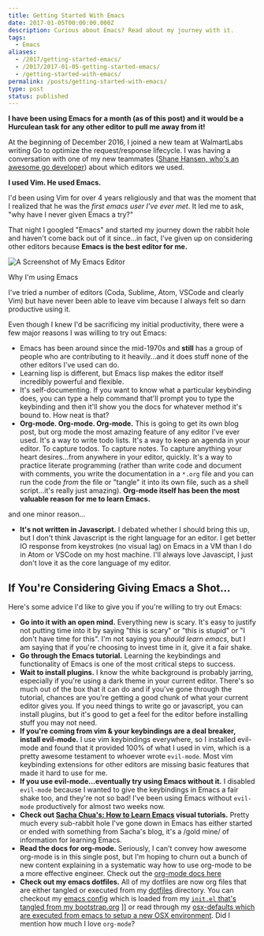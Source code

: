 ```yaml
---
title: Getting Started With Emacs
date: 2017-01-05T00:00:00.000Z
description: Curious about Emacs? Read about my journey with it.
tags:
  - Emacs
aliases:
  - /2017/getting-started-emacs/
  - /2017/2017-01-05-getting-started-emacs/
  - /getting-started-with-emacs/
permalink: /posts/getting-started-with-emacs/
type: post
status: published
---
```




**I have been using Emacs for a month (as of this post) and it would be a Hurculean task for any other editor to pull me away from it!**

At the beginning of December 2016, I joined a new team at WalmartLabs writing Go to optimize the request/response lifecycle. I was having a conversation with one of my new teammates ([Shane Hansen, who's an awesome go developer](https://www.whitane.com/)) about which editors we used.

**I used Vim. He used Emacs.**

I'd been using Vim for over 4 years religiously and that was the moment that I realized that he was the _first emacs user I've ever met_. It led me to ask, "why have I never given Emacs a try?"

That night I googled "Emacs" and started my journey down the rabbit hole and haven't come back out of it since...in fact, I've given up on considering other editors because **Emacs is the best editor for me.**

![A Screenshot of My Emacs Editor](/img/emacs.png)

Why I'm using Emacs

I've tried a number of editors (Coda, Sublime, Atom, VSCode and clearly Vim) but have never been able to leave vim because I always felt so darn productive using it.

Even though I knew I'd be sacrificing my initial productivity, there were a few major reasons I was willing to try out Emacs:

- Emacs has been around since the mid-1970s and **still** has a group of people who are contributing to it heavily...and it does stuff none of the other editors I've used can do.
- Learning lisp is different, but Emacs lisp makes the editor itself incredibly powerful and flexible.
- It's self-documenting. If you want to know what a particular keybinding does, you can type a help command that'll prompt you to type the keybinding and then it'll show you the docs for whatever method it's bound to. How neat is that?
- **Org-mode. Org-mode. Org-mode.** This is going to get its own blog post, but org mode the most amazing feature of any editor I've ever used. It's a way to write todo lists. It's a way to keep an agenda in your editor. To capture todos. To capture notes. To capture anything your heart desires...from anywhere in your editor, quickly. It's a way to practice literate programming (rather than write code and document with comments, you write the documentation in a `*.org` file and you can run the code _from_ the file or "tangle" it into its own file, such as a shell script...it's really just amazing). **Org-mode itself has been the most valuable reason for me to learn Emacs.**

and one minor reason...

- **It's not written in Javascript.** I debated whether I should bring this up, but I don't think Javascript is the right language for an editor. I get better IO response from keystrokes (no visual lag) on Emacs in a VM than I do in Atom or VSCode on my host machine. I'll always love Javascipt, I just don't love it as the core language of my editor.

## If You're Considering Giving Emacs a Shot...

Here's some advice I'd like to give you if you're willing to try out Emacs:

- **Go into it with an open mind.** Everything new is scary. It's easy to justify not putting time into it by saying "this is scary" or "this is stupid" or "I don't have time for this". I'm not saying you _should learn emacs_, but I am saying that if you're choosing to invest time in it, give it a fair shake.
- **Go through the Emacs tutorial.** Learning the keybindings and functionality of Emacs is one of the most critical steps to success.
- **Wait to install plugins.** I know the white background is probably jarring, especially if you're using a dark theme in your current editor. There's so much out of the box that it can do and if you've gone through the tutorial, chances are you're getting a good chunk of what your current editor gives you. If you need things to write go or javascript, you can install plugins, but it's good to get a feel for the editor before installing stuff you may not need.
- **If you're coming from vim & your keybindings are a deal breaker, install evil-mode.** I use vim keybindings everywhere, so I installed evil-mode and found that it provided 100% of what I used in vim, which is a pretty awesome testament to whoever wrote `evil-mode`. Most vim keybinding extensions for other editors are missing basic features that made it hard to use for me.
- **If you use evil-mode...eventually try using Emacs without it.** I disabled `evil-mode` because I wanted to give the keybindings in Emacs a fair shake too, and they're not so bad! I've been using Emacs without `evil-mode` productively for almost two weeks now.
- **Check out [Sacha Chua's: How to Learn Emacs](https://sachachua.com/blog/2013/05/how-to-learn-emacs-a-hand-drawn-one-pager-for-beginners/) visual tutorials.** Pretty much every sub-rabbit hole I've gone down in Emacs has either started or ended with something from Sacha's blog, it's a /gold mine/ of information for learning Emacs.
- **Read the docs for org-mode.** Seriously, I can't convey how awesome org-mode is in this single post, but I'm hoping to churn out a bunch of new content explaining in a systematic way how to use org-mode to be a more effective engineer. Check out the [org-mode docs here](https://orgmode.org/)
- **Check out my emacs dotfiles.** All of my dotfiles are now org files that are either tangled or executed from my [dotfiles](https://github.com/chaseadamsio/dotfiles) directory. You can checkout my [emacs config](https://github.com/chaseadamsio/dotfiles/blob/master/emacs.org) which is loaded from my [`init.el` that's tangled from my bootstrap.org](https://github.com/chaseadamsio/dotfiles/blob/master/bootstrap.org) ]] or read through my [osx-defaults which are executed from emacs to setup a new OSX environment](https://github.com/chaseadamsio/dotfiles/blob/master/osx-defaults.org). Did I mention how much I love `org-mode`?

